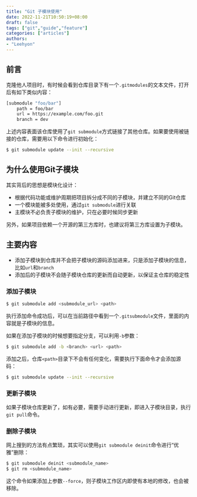 ```yaml
---
title: "Git 子模块使用"
date: 2022-11-21T10:50:19+08:00
draft: false
tags: ["git","guide","feature"]
categories: ["articles"]
authors:
- "Leehyon"
---
```


## 前言
克隆他人项目时，有时候会看到仓库目录下有一个`.gitmodules`的文本文件，打开后有如下类似内容：
```bash
[submodule "foo/bar"]
	path = foo/bar
	url = https://example.com/foo.git
	branch = dev
```
上述内容表面该仓库使用了`git submodule`方式链接了其他仓库。如果要使用被链接的仓库，需要用以下命令进行初始化：
```bash
$ git submodule update --init --recursive
```

## 为什么使用Git子模块
其实背后的思想是模块化设计：
- 根据代码功能或维护周期把项目拆分成不同的子模块，并建立不同的Git仓库
- 一个模块能被多处使用，通过`git submodule`进行关联
- 主模块不必负责子模块的维护，只在必要时候同步更新

另外，如果项目依赖一个开源的第三方库时，也建议将第三方库设置为子模块。

## 主要内容
- 添加子模块到仓库并不会把子模块的源码添加进来，只是添加子模块的信息，比如`url`和`branch`
- 添加后的子模块不会随子模块仓库的更新而自动更新，以保证主仓库的稳定性

### 添加子模块
```bash
$ git submodule add <submodule_url> <path>
```
执行添加命令成功后，可以在当前路径中看到一个`.gitsubmodule`文件，里面的内容就是子模块的信息。

如果在添加子模块的时候想要指定分支，可以利用`-b`参数：
```bash
$ git submodule add -b <branch> <url> <path>
```
添加之后，仓库`<path>`目录下不会有任何变化，需要执行下面命令才会添加源码：
```bash
$ git submodule update --init --recursive
```

### 更新子模块
如果子模块仓库更新了，如有必要，需要手动进行更新，即进入子模块目录，执行`git pull`命令。

### 删除子模块
网上搜到的方法有点繁琐，其实可以使用`git submodule deinit`命令进行“优雅”删除：
```bash
$ git submodule deinit <submodule_name>
$ git rm <submodule_name>
```

这个命令如果添加上参数`--force`，则子模块工作区内即使有本地的修改，也会被移除。





